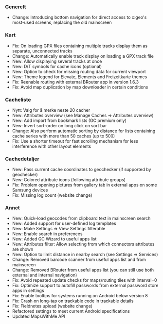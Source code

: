 ### Generelt
- Change: Introducing bottom navigation for direct access to c:geo's most-used screens, replacing the old mainscreen

### Kart
- Fix: On loading GPX files containing multiple tracks display them as separate, unconnected tracks
- Change: Automatically enable track display on loading a GPX track file
- New: Allow displaying several tracks at once
- New: D/T symbols for cache icons (optional)
- New: Option to check for missing routing data for current viewport
- New: Theme legend for Elevate, Elements and Freizeitkarte themes
- Fix: Reenable routing with external BRouter app in version 1.6.3
- Fix: Avoid map duplication by map downloader in certain conditions

### Cacheliste
- Nytt: Valg for å merke neste 20 cacher
- New: Attributes overview (see Manage Caches => Attributes overview)
- New: Add import from bookmark lists (GC premium only)
- New: Invert sort-order on long click on sort bar
- Change: Also perform automatic sorting by distance for lists containing cache series with more than 50 caches (up to 500)
- Fix: Use a shorter timeout for fast scrolling mechanism for less interference with other layout elements

### Cachedetaljer
- New: Pass current cache coordinates to geochecker (if supported by geochecker)
- New: Colored attribute icons (following attribute groups)
- Fix: Problem opening pictures from gallery tab in external apps on some Samsung devices
- Fix: Missing log count (website change)

### Annet
- New: Quick-load geocodes from clipboard text in mainscreen search
- New: Added support for user-defined log templates
- New: Make Settings => View Settings filterable
- New: Enable search in preferences
- New: Added GC Wizard to useful apps list
- New: Attributes filter: Allow selecting from which connectors attributes are shown
- New: Option to limit distance in nearby search (see Settings => Services)
- Change: Removed barcode scanner from useful apps list and from mainscreen
- Change: Removed BRouter from useful apps list (you can still use both external and internal navigation)
- Fix: Avoid repeated update checks for maps/routing tiles with interval=0
- Fix: Optimize support to autofill passwords from external password store apps in settings
- Fix: Enable tooltips for systems running on Android below version 8
- Fix: Crash on long-tap on trackable code in trackable details
- Fix: Fieldnotes upload (website change)
- Refactored settings to meet current Android specifications
- Updated MapsWithMe API

